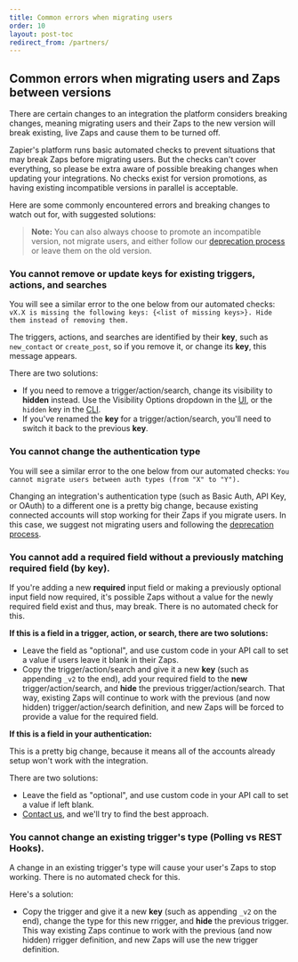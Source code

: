 ```yaml
---
title: Common errors when migrating users
order: 10
layout: post-toc
redirect_from: /partners/
---
```

<a id="deploy-errors"></a>

## Common errors when migrating users and Zaps between versions

There are certain changes to an integration the platform considers breaking changes, meaning migrating users and their Zaps to the new version will break existing, live Zaps and cause them to be turned off. 

Zapier's platform runs basic automated checks to prevent situations that may break Zaps before migrating users. But the checks can't cover everything, so please be extra aware of possible breaking changes when updating your integrations. No checks exist for version promotions, as having existing incompatible versions in parallel is acceptable.

Here are some commonly encountered errors and breaking changes to watch out for, with suggested solutions:

> **Note:** You can also always choose to promote an incompatible version, not migrate users, and either follow our [deprecation process](https://platform.zapier.com/cli_tutorials/versions#deprecate-an-older-version-of-your-integration) or leave them on the old version.

### You cannot remove or update keys for existing triggers, actions, and searches

You will see a similar error to the one below from our automated checks:
`vX.X is missing the following keys: {<list of missing keys>}. Hide them instead of removing them.`

The triggers, actions, and searches are identified by their **key**, such as `new_contact` or `create_post`, so if you remove it, or change its **key**, this message appears.

There are two solutions:

- If you need to remove a trigger/action/search, change its visibility to **hidden** instead. Use the Visibility Options dropdown in the [UI](https://platform.zapier.com/docs/triggers#1-configure-trigger-settings), or the `hidden` key in the [CLI](https://zapier.github.io/zapier-platform-schema/build/schema.html#basicdisplayschema).
- If you've renamed the **key** for a trigger/action/search, you'll need to switch it back to the previous **key**.

### You cannot change the authentication type

You will see a similar error to the one below from our automated checks:
`You cannot migrate users between auth types (from "X" to "Y").`

Changing an integration's authentication type (such as Basic Auth, API Key, or OAuth) to a different one is a pretty big change, because existing connected accounts will stop working for their Zaps if you migrate users. In this case, we suggest not migrating users and following the [deprecation process](https://platform.zapier.com/cli_tutorials/versions#deprecate-an-older-version-of-your-integration).

### You cannot add a required field without a previously matching required field (by key).

If you're adding a new **required** input field or making a previously optional input field now required, it's possible Zaps without a value for the newly required field exist and thus, may break. There is no automated check for this.

**If this is a field in a trigger, action, or search, there are two solutions:**

- Leave the field as "optional", and use custom code in your API call to set a value if users leave it blank in their Zaps.
- Copy the trigger/action/search and give it a new **key** (such as appending `_v2` to the end), add your required field to the **new** trigger/action/search, and **hide** the previous trigger/action/search. That way, existing Zaps will continue to work with the previous (and now hidden) trigger/action/search definition, and new Zaps will be forced to provide a value for the required field.

**If this is a field in your authentication:**

This is a pretty big change, because it means all of the accounts already setup won't work with the integration.

There are two solutions:

- Leave the field as "optional", and use custom code in your API call to set a value if left blank.
- [Contact us](https://developer.zapier.com/contact), and we'll try to find the best approach.

### You cannot change an existing trigger's type (Polling vs REST Hooks).

A change in an existing trigger's type will cause your user's Zaps to stop working. There is no automated check for this.

Here's a solution:

- Copy the trigger and give it a new **key** (such as appending `_v2` on the end), change the type for this new rrigger, and **hide** the previous trigger. This way existing Zaps continue to work with the previous (and now hidden) rrigger definition, and new Zaps will use the new trigger definition.
